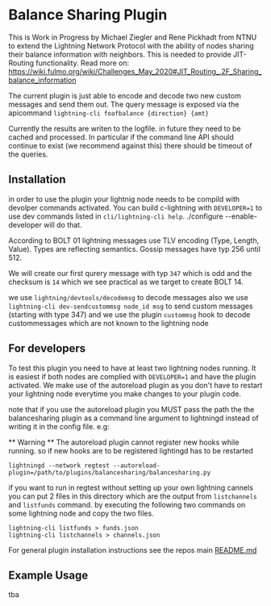 # Balance Sharing Plugin

This is Work in Progress by Michael Ziegler and Rene Pickhadt from NTNU to extend the Lightning Network Protocol with the ability of nodes sharing their balance information with neighbors. This is needed to provide JIT-Routing functionality. Read more on: https://wiki.fulmo.org/wiki/Challenges_May_2020#JIT_Routing_.2F_Sharing_balance_information

The current plugin is just able to encode and decode two new custom messages and send them out. The query message is exposed via the apicommand `lightning-cli foafbalance {direction} {amt}`

Currently the results are writen to the logfile. in future they need to be cached and processed. In particular if the command line API should continue to exist (we recommend against this) there should be timeout of the queries.

## Installation


in order to use the plugin your lightnig node needs to be compild with devolper commands activated.
You can build c-lightning with `DEVELOPER=1` to use dev commands listed in `cli/lightning-cli help`.
./configure --enable-developer will do that.

According to BOLT 01 lightning messages use TLV encoding (Type, Length, Value). Types are reflecting semantics. Gossip messages have typ 256 until 512.

We will create our first qurery message with typ `347` which is odd and the checksum is `14` which we see practical as we target to create BOLT 14. 

we use `lightning/devtools/decodemsg` to decode messages also we use `lightning-cli dev-sendcustommsg node_id msg` to send custom messages (starting with type 347) and we use the plugin `custommsg` hook to decode custommessages which are not known to the lightning node


## For developers
To test this plugin you need to have at least two lightning nodes running. It is easiest if both nodes are complied with `DEVELOPER=1` and have the plugin activated.
We make use of the autoreload plugin as you don't have to restart your lightning node everytime you make changes to your plugin code.

note that if you use the autoreload plugin you MUST pass the path the the balancesharing plugin as a command line argument to lightningd instead of writing it in the config file. e.g:

** Warning ** The autoreload plugin cannot register new hooks while running. so if new hooks are to be registered lightingd has to be restarted
```
lightningd --network regtest --autoreload-plugin=/path/to/plugins/balancesharing/balancesharing.py
```

if you want to run in regtest without setting up your own lightning cannels you can put 2 files in this directory which are the output from `listchannels` and `listfunds` command. by executing the following two commands on some lightning node and copy the two files.

```
lightning-cli listfunds > funds.json
lightning-cli listchannels > channels.json
```

For general plugin installation instructions see the repos main
[README.md](https://github.com/lightningd/plugins/blob/master/README.md#Installation)

## Example Usage

tba


